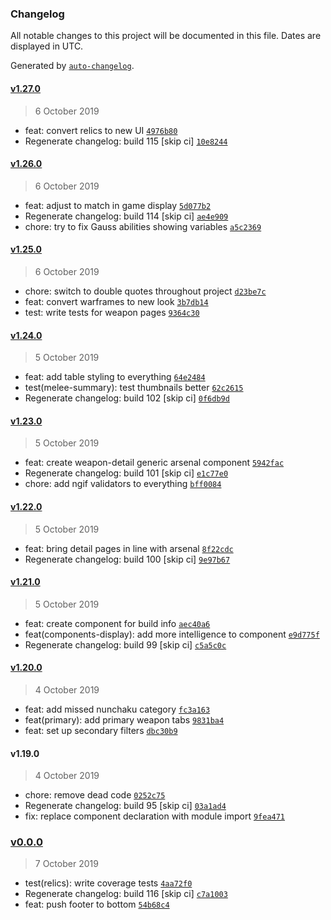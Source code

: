 ### Changelog

All notable changes to this project will be documented in this file. Dates are displayed in UTC.

Generated by [`auto-changelog`](https://github.com/CookPete/auto-changelog).

#### [v1.27.0](https://github.com/codemastermick/FrameTracker/compare/v1.26.0...v1.27.0)

> 6 October 2019

- feat: convert relics to new UI [`4976b80`](https://github.com/codemastermick/FrameTracker/commit/4976b80299d6ee27881266ee612770b027b0414b)
- Regenerate changelog: build 115 [skip ci] [`10e8244`](https://github.com/codemastermick/FrameTracker/commit/10e8244a2eff74a6fcac12693d08cfcf23fb9050)

#### [v1.26.0](https://github.com/codemastermick/FrameTracker/compare/v1.25.0...v1.26.0)

> 6 October 2019

- feat: adjust to match in game display [`5d077b2`](https://github.com/codemastermick/FrameTracker/commit/5d077b2cc08669f5e2388ea4cdbef6457a2159a7)
- Regenerate changelog: build 114 [skip ci] [`ae4e909`](https://github.com/codemastermick/FrameTracker/commit/ae4e90910689755519c8e8e8df44a1d7cbe7c582)
- chore: try to fix Gauss abilities showing variables [`a5c2369`](https://github.com/codemastermick/FrameTracker/commit/a5c2369290e1807d3122d27a3f03d349a822dc05)

#### [v1.25.0](https://github.com/codemastermick/FrameTracker/compare/v1.24.0...v1.25.0)

> 6 October 2019

- chore: switch to double quotes throughout project [`d23be7c`](https://github.com/codemastermick/FrameTracker/commit/d23be7c9cea07335b2c71ef15141db39f28be81f)
- feat: convert warframes to new look [`3b7db14`](https://github.com/codemastermick/FrameTracker/commit/3b7db14234909a4b6b1d1ebfc1eae0b873b85fc4)
- test: write tests for weapon pages [`9364c30`](https://github.com/codemastermick/FrameTracker/commit/9364c30fe8b6cc47af198632e24b8ad8383c6d25)

#### [v1.24.0](https://github.com/codemastermick/FrameTracker/compare/v1.23.0...v1.24.0)

> 5 October 2019

- feat: add table styling to everything [`64e2484`](https://github.com/codemastermick/FrameTracker/commit/64e2484e79b5661a7155addcb3f567b99648a1d0)
- test(melee-summary): test thumbnails better [`62c2615`](https://github.com/codemastermick/FrameTracker/commit/62c26155341094fde83720338d427a999a373be6)
- Regenerate changelog: build 102 [skip ci] [`0f6db9d`](https://github.com/codemastermick/FrameTracker/commit/0f6db9df1bcfafccb49332ed4e706bf969f3f743)

#### [v1.23.0](https://github.com/codemastermick/FrameTracker/compare/v1.22.0...v1.23.0)

> 5 October 2019

- feat: create weapon-detail generic arsenal component [`5942fac`](https://github.com/codemastermick/FrameTracker/commit/5942facd1ab0969a800dcd7cfa1b09e94e8058e7)
- Regenerate changelog: build 101 [skip ci] [`e1c77e0`](https://github.com/codemastermick/FrameTracker/commit/e1c77e029ef46402d35daa8fe6e216d0b1fdf388)
- chore: add ngif validators to everything [`bff0084`](https://github.com/codemastermick/FrameTracker/commit/bff0084d62ba9f151097e19d95264132c2022bb3)

#### [v1.22.0](https://github.com/codemastermick/FrameTracker/compare/v1.21.0...v1.22.0)

> 5 October 2019

- feat: bring detail pages in line with arsenal [`8f22cdc`](https://github.com/codemastermick/FrameTracker/commit/8f22cdc041e99dde88c0473c94056dda50b9c910)
- Regenerate changelog: build 100 [skip ci] [`9e97b67`](https://github.com/codemastermick/FrameTracker/commit/9e97b67b8af7d5bee03fedc0552d61f43056198b)

#### [v1.21.0](https://github.com/codemastermick/FrameTracker/compare/v1.20.0...v1.21.0)

> 5 October 2019

- feat: create component for build info [`aec40a6`](https://github.com/codemastermick/FrameTracker/commit/aec40a69737a56f34603eed5402d821573f88d9d)
- feat(components-display): add more intelligence to component [`e9d775f`](https://github.com/codemastermick/FrameTracker/commit/e9d775fceaaea82e27697ebc579e8c604942b17c)
- Regenerate changelog: build 99 [skip ci] [`c5a5c0c`](https://github.com/codemastermick/FrameTracker/commit/c5a5c0c059c3060c5368fb7aef3167dc8886e089)

#### [v1.20.0](https://github.com/codemastermick/FrameTracker/compare/v1.19.0...v1.20.0)

> 4 October 2019

- feat: add missed nunchaku category [`fc3a163`](https://github.com/codemastermick/FrameTracker/commit/fc3a1632e32b263140c3dfb0e9dae804a4dfae5a)
- feat(primary): add primary weapon tabs [`9831ba4`](https://github.com/codemastermick/FrameTracker/commit/9831ba449a6abba8da3a2ea21c2236e157fa5864)
- feat: set up secondary filters [`dbc30b9`](https://github.com/codemastermick/FrameTracker/commit/dbc30b9d9c751950d5d0aa734ff1aa8c2abb0453)

#### v1.19.0

> 4 October 2019

- chore: remove dead code [`0252c75`](https://github.com/codemastermick/FrameTracker/commit/0252c758358e71ac74b68809ee1434dc6294b2c6)
- Regenerate changelog: build 95 [skip ci] [`03a1ad4`](https://github.com/codemastermick/FrameTracker/commit/03a1ad4d3581ac775f78a216198126597a3fae48)
- fix: replace component declaration with module import [`9fea471`](https://github.com/codemastermick/FrameTracker/commit/9fea471e0825e5d71c4ed2cc4016d4ed6a51503f)

### [v0.0.0](https://github.com/codemastermick/FrameTracker/compare/v1.27.0...v0.0.0)

> 7 October 2019

- test(relics): write coverage tests [`4aa72f0`](https://github.com/codemastermick/FrameTracker/commit/4aa72f00211eeee06654321324f2fa28f44ba3fb)
- Regenerate changelog: build 116 [skip ci] [`c7a1003`](https://github.com/codemastermick/FrameTracker/commit/c7a1003d8498126c3c70b8b015efafad1dc99f3e)
- feat: push footer to bottom [`54b68c4`](https://github.com/codemastermick/FrameTracker/commit/54b68c4efe51350db534e8d99464b9ecb1ff4b3e)
